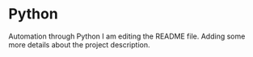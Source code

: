 # Python
Automation through Python
I am editing the README file. Adding some more details about the project description.
